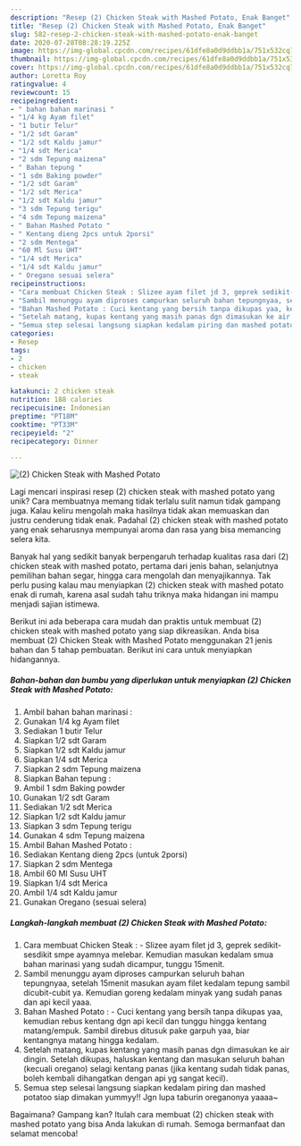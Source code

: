 ```yaml
---
description: "Resep (2) Chicken Steak with Mashed Potato, Enak Banget"
title: "Resep (2) Chicken Steak with Mashed Potato, Enak Banget"
slug: 582-resep-2-chicken-steak-with-mashed-potato-enak-banget
date: 2020-07-28T08:28:19.225Z
image: https://img-global.cpcdn.com/recipes/61dfe8a0d9ddbb1a/751x532cq70/2-chicken-steak-with-mashed-potato-foto-resep-utama.jpg
thumbnail: https://img-global.cpcdn.com/recipes/61dfe8a0d9ddbb1a/751x532cq70/2-chicken-steak-with-mashed-potato-foto-resep-utama.jpg
cover: https://img-global.cpcdn.com/recipes/61dfe8a0d9ddbb1a/751x532cq70/2-chicken-steak-with-mashed-potato-foto-resep-utama.jpg
author: Loretta Roy
ratingvalue: 4
reviewcount: 15
recipeingredient:
- " bahan bahan marinasi "
- "1/4 kg Ayam filet"
- "1 butir Telur"
- "1/2 sdt Garam"
- "1/2 sdt Kaldu jamur"
- "1/4 sdt Merica"
- "2 sdm Tepung maizena"
- " Bahan tepung "
- "1 sdm Baking powder"
- "1/2 sdt Garam"
- "1/2 sdt Merica"
- "1/2 sdt Kaldu jamur"
- "3 sdm Tepung terigu"
- "4 sdm Tepung maizena"
- " Bahan Mashed Potato "
- " Kentang dieng 2pcs untuk 2porsi"
- "2 sdm Mentega"
- "60 Ml Susu UHT"
- "1/4 sdt Merica"
- "1/4 sdt Kaldu jamur"
- " Oregano sesuai selera"
recipeinstructions:
- "Cara membuat Chicken Steak : Slizee ayam filet jd 3, geprek sedikit-sesdikit smpe ayamnya melebar. Kemudian masukan kedalam smua bahan marinasi yang sudah dicampur, tunggu 15menit."
- "Sambil menunggu ayam diproses campurkan seluruh bahan tepungnyaa, setelah 15menit masukan ayam filet kedalam tepung sambil dicubit-cubit ya. Kemudian goreng kedalam minyak yang sudah panas dan api kecil yaaa."
- "Bahan Mashed Potato : Cuci kentang yang bersih tanpa dikupas yaa, kemudian rebus kentang dgn api kecil dan tunggu hingga kentang matang/empuk. Sambil direbus ditusuk pake garpuh yaa, biar kentangnya matang hingga kedalam."
- "Setelah matang, kupas kentang yang masih panas dgn dimasukan ke air dingin. Setelah dikupas, haluskan kentang dan masukan seluruh bahan (kecuali oregano) selagi kentang panas (jika kentang sudah tidak panas, boleh kembali dihangatkan dengan api yg sangat kecil)."
- "Semua step selesai langsung siapkan kedalam piring dan mashed potatoo siap dimakan yummyy!! Jgn lupa taburin oreganonya yaaaa~"
categories:
- Resep
tags:
- 2
- chicken
- steak

katakunci: 2 chicken steak 
nutrition: 188 calories
recipecuisine: Indonesian
preptime: "PT18M"
cooktime: "PT33M"
recipeyield: "2"
recipecategory: Dinner

---
```



![(2) Chicken Steak with Mashed Potato](https://img-global.cpcdn.com/recipes/61dfe8a0d9ddbb1a/751x532cq70/2-chicken-steak-with-mashed-potato-foto-resep-utama.jpg)

Lagi mencari inspirasi resep (2) chicken steak with mashed potato yang unik? Cara membuatnya memang tidak terlalu sulit namun tidak gampang juga. Kalau keliru mengolah maka hasilnya tidak akan memuaskan dan justru cenderung tidak enak. Padahal (2) chicken steak with mashed potato yang enak seharusnya mempunyai aroma dan rasa yang bisa memancing selera kita.

Banyak hal yang sedikit banyak berpengaruh terhadap kualitas rasa dari (2) chicken steak with mashed potato, pertama dari jenis bahan, selanjutnya pemilihan bahan segar, hingga cara mengolah dan menyajikannya. Tak perlu pusing kalau mau menyiapkan (2) chicken steak with mashed potato enak di rumah, karena asal sudah tahu triknya maka hidangan ini mampu menjadi sajian istimewa.




Berikut ini ada beberapa cara mudah dan praktis untuk membuat (2) chicken steak with mashed potato yang siap dikreasikan. Anda bisa membuat (2) Chicken Steak with Mashed Potato menggunakan 21 jenis bahan dan 5 tahap pembuatan. Berikut ini cara untuk menyiapkan hidangannya.

<!--inarticleads1-->

##### Bahan-bahan dan bumbu yang diperlukan untuk menyiapkan (2) Chicken Steak with Mashed Potato:

1. Ambil  bahan bahan marinasi :
1. Gunakan 1/4 kg Ayam filet
1. Sediakan 1 butir Telur
1. Siapkan 1/2 sdt Garam
1. Siapkan 1/2 sdt Kaldu jamur
1. Siapkan 1/4 sdt Merica
1. Siapkan 2 sdm Tepung maizena
1. Siapkan  Bahan tepung :
1. Ambil 1 sdm Baking powder
1. Gunakan 1/2 sdt Garam
1. Sediakan 1/2 sdt Merica
1. Siapkan 1/2 sdt Kaldu jamur
1. Siapkan 3 sdm Tepung terigu
1. Gunakan 4 sdm Tepung maizena
1. Ambil  Bahan Mashed Potato :
1. Sediakan  Kentang dieng 2pcs (untuk 2porsi)
1. Siapkan 2 sdm Mentega
1. Ambil 60 Ml Susu UHT
1. Siapkan 1/4 sdt Merica
1. Ambil 1/4 sdt Kaldu jamur
1. Gunakan  Oregano (sesuai selera)




<!--inarticleads2-->

##### Langkah-langkah membuat (2) Chicken Steak with Mashed Potato:

1. Cara membuat Chicken Steak : - Slizee ayam filet jd 3, geprek sedikit-sesdikit smpe ayamnya melebar. Kemudian masukan kedalam smua bahan marinasi yang sudah dicampur, tunggu 15menit.
1. Sambil menunggu ayam diproses campurkan seluruh bahan tepungnyaa, setelah 15menit masukan ayam filet kedalam tepung sambil dicubit-cubit ya. Kemudian goreng kedalam minyak yang sudah panas dan api kecil yaaa.
1. Bahan Mashed Potato : - Cuci kentang yang bersih tanpa dikupas yaa, kemudian rebus kentang dgn api kecil dan tunggu hingga kentang matang/empuk. Sambil direbus ditusuk pake garpuh yaa, biar kentangnya matang hingga kedalam.
1. Setelah matang, kupas kentang yang masih panas dgn dimasukan ke air dingin. Setelah dikupas, haluskan kentang dan masukan seluruh bahan (kecuali oregano) selagi kentang panas (jika kentang sudah tidak panas, boleh kembali dihangatkan dengan api yg sangat kecil).
1. Semua step selesai langsung siapkan kedalam piring dan mashed potatoo siap dimakan yummyy!! Jgn lupa taburin oreganonya yaaaa~




Bagaimana? Gampang kan? Itulah cara membuat (2) chicken steak with mashed potato yang bisa Anda lakukan di rumah. Semoga bermanfaat dan selamat mencoba!

